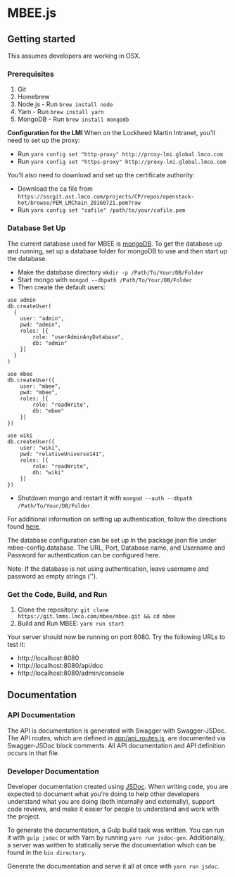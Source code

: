 # MBEE.js

## Getting started
This assumes developers are working in OSX.

### Prerequisites

1. Git
2. Homebrew
3. Node.js - Run `brew install node`
4. Yarn - Run `brew install yarn`
5. MongoDB - Run `brew install mongodb`

**Configuration for the LMI**
When on the Lockheed Martin Intranet, you'll need to set up the proxy:

- Run `yarn config set "http-proxy" http://proxy-lmi.global.lmco.com`
- Run `yarn config set "https-proxy" http://proxy-lmi.global.lmco.com`

You'll also need to download and set up the certificate authority:

- Download the ca file from `https://sscgit.ast.lmco.com/projects/CP/repos/openstack-hot/browse/PEM_LMChain_20160721.pem?raw`
- Run `yarn config set "cafile" /path/to/your/cafile.pem`

### Database Set Up
The current database used for MBEE is [mongoDB](https://www.mongodb.com/). To 
get the database up and running, set up a database folder for mongoDB to use and
then start up the database.

- Make the database directory `mkdir -p /Path/To/Your/DB/Folder`
- Start mongo with `mongod --dbpath /Path/To/Your/DB/Folder`
- Then create the default users:

```mongodb
use admin
db.createUser(
  {
    user: "admin",
    pwd: "admin",
    roles: [{ 
        role: "userAdminAnyDatabase", 
        db: "admin" 
    }]
  }
)

use mbee
db.createUser({
    user: "mbee", 
    pwd: "mbee", 
    roles: [{
        role: "readWrite", 
        db: "mbee"
    }]
})

use wiki
db.createUser({
    user: "wiki", 
    pwd: "relativeUniverse141", 
    roles: [{
        role: "readWrite", 
        db: "wiki"
    }]
})
```

- Shutdown mongo and restart it with `mongod --auth --dbpath /Path/To/Your/DB/Folder`.

For additional information on setting up authentication, follow the directions 
found [here](https://docs.mongodb.com/manual/tutorial/enable-authentication/).

The database configuration can be set up in the package.json file under 
mbee-config.database. The URL, Port, Database name, and Username and Password 
for authentication can be configured here.

Note: If the database is not using authentication, leave username and password 
as empty strings ('').

### Get the Code, Build, and Run 
1. Clone the repository: `git clone https://git.lmms.lmco.com/mbee/mbee.git && cd mbee`
2. Build and Run MBEE: `yarn run start`

Your server should now be running on port 8080. Try the following URLs to test 
it:

- http://localhost:8080
- http://localhost:8080/api/doc
- http://localhost:8080/admin/console


## Documentation

### API Documentation
The API is documentation is generated with Swagger with Swagger-JSDoc.
The API routes, which are defined in [app/api_routes.js](app/api_routes.js),
are documented via Swagger-JSDoc block comments. All API documentation and 
API definition occurs in that file.

### Developer Documentation 
Developer documentation created using [JSDoc](http://usejsdoc.org/). When
writing code, you are expected to document what you're doing to help other
developers understand what you are doing (both internally and externally), 
support code reviews, and make it easier for people to understand and work with
the project.

To generate the documentation, a Gulp build task was written. You can run it 
with `gulp jsdoc` or with Yarn by running `yarn run jsdoc-gen`. Additionally,
a server was written to statically serve the documentation which can be found
in the `bin directory`.

Generate the documentation and serve it all at once with `yarn run jsdoc`.
